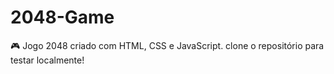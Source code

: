 # 2048-Game
🎮 Jogo 2048 criado com HTML, CSS e JavaScript. clone o repositório para testar localmente!
